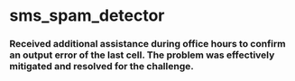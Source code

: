# sms_spam_detector
### Received additional assistance during office hours to confirm an output error of the last cell. The problem was effectively mitigated and resolved for the challenge.
